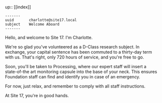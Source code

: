 ---
---
up:: [[index]]

```
-------
uuid       charlotte@site17.local
subject    Welcome Aboard
-------
```

Hello, and welcome to Site 17. I'm Charlotte.

We're so glad you've volunteered as a D-Class research subject. In exchange, your capital sentence has been commuted to a thirty-day term with us. That's right, only 720 hours of service, and you're free to go.

Soon, you'll be taken to Processing, where our expert staff will insert a state-of-the art monitoring capsule into the base of your neck. This ensures Foundation staff can find and identify you in case of an emergency.

For now, just relax, and remember to comply with all staff instructions.

At Site 17, you're in good hands.